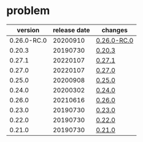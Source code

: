 # problem	


|version|release date|changes|
|---|---|---|
|0.26.0-RC.0|20200910|[0.26.0-RC.0](./0.26.0-RC.0-20200910.md)|
|0.20.3|20190730|[0.20.3](./0.20.3-20190730.md)|
|0.27.1|20220107|[0.27.1](./0.27.1-20220107.md)|
|0.27.0|20220107|[0.27.0](./0.27.0-20220107.md)|
|0.25.0|20200908|[0.25.0](./0.25.0-20200908.md)|
|0.24.0|20200302|[0.24.0](./0.24.0-20200302.md)|
|0.26.0|20210616|[0.26.0](./0.26.0-20210616.md)|
|0.23.0|20190730|[0.23.0](./0.23.0-20190730.md)|
|0.22.0|20190730|[0.22.0](./0.22.0-20190730.md)|
|0.21.0|20190730|[0.21.0](./0.21.0-20190730.md)|
